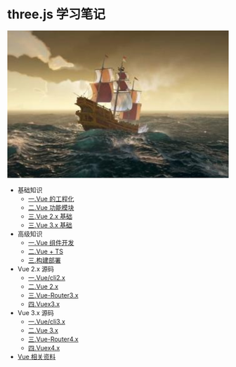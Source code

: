 # three.js 学习笔记

![一.Vue 的工程化](./src/.vuepress/public/home.png)

- 基础知识
  - [一.Vue 的工程化](https://zhoubichuan.github.io/web-three/base/engine/1.index.html)
  - [二.Vue 功能模块](https://zhoubichuan.github.io/web-three/base/project/1.index.html)
  - [三.Vue 2.x 基础](https://zhoubichuan.github.io/web-three/base/vue2.x/1.index.html)
  - [三.Vue 3.x 基础](https://zhoubichuan.github.io/web-three/base/vue3.x/1.index.html)
- 高级知识
  - [一.Vue 组件开发](https://zhoubichuan.github.io/web-three/senior/component/1.index.html)
  - [二.Vue + TS](https://zhoubichuan.github.io/web-three/senior/typescript/1.index.html)
  - [三.构建部署](https://zhoubichuan.github.io/web-three/senior/deploy/1.index.html)
- Vue 2.x 源码
  - [一.Vue/cli2.x](https://zhoubichuan.github.io/web-three/source/vue-cli2.x/1.index.html)
  - [二.Vue 2.x](https://zhoubichuan.github.io/web-three/source/vue2.x/1.index.html)
  - [三.Vue-Router3.x](https://zhoubichuan.github.io/web-three/source/vue-router3.x/1.index.html)
  - [四.Vuex3.x](https://zhoubichuan.github.io/web-three/source/vuex3.x/1.index.html)
- Vue 3.x 源码
  - [一.Vue/cli3.x](https://zhoubichuan.github.io/web-three/source/vue-cli3.x/1.index.html)
  - [二.Vue 3.x](https://zhoubichuan.github.io/web-three/source/vue3.x/1.index.html)
  - [三.Vue-Router4.x](https://zhoubichuan.github.io/web-three/source/vue-router4.x/1.index.html)
  - [四.Vuex4.x](https://zhoubichuan.github.io/web-three/source/vuex4.x/1.index.html)
- [Vue 相关资料](https://zhoubichuan.github.io/web-three/source/vuex4.x/1.index.html)
